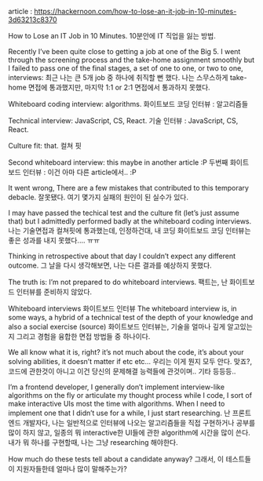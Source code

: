 article : https://hackernoon.com/how-to-lose-an-it-job-in-10-minutes-3d63213c8370

How to Lose an IT Job in 10 Minutes.
10분안에 IT 직업을 잃는 방법.

Recently I’ve been quite close to getting a job at one of the Big 5. I went through the screening process and the take-home assignment smoothly but I failed to pass one of the final stages, a set of one to one, or two to one, interviews:
최근 나는 큰 5개 job 중 하나에 취직할 뻔 했다. 나는 스무스하게 take-home 면접에 통과했지만, 마지막 1:1 or 2:1 면접에서 통과하지 못했다.

Whiteboard coding interview: algorithms.
화이트보드 코딩 인터뷰 : 알고리즘들

Technical interview: JavaScript, CS, React.
기술 인터뷰 : JavaScript, CS, React.

Culture fit: that.
컬쳐 핏

Second whiteboard interview: this maybe in another article :P
두번째 화이트 보드 인터뷰 : 이건 아마 다른 article에서.. :P

It went wrong, There are a few mistakes that contributed to this temporary debacle.
잘못됐다. 여기 몇가지 실패의 원인이 된 실수가 있다.

I may have passed the techical test and the culture fit (let’s just assume that) but I admittedly performed badly at the whiteboard coding interviews.
나는 기술면접과 컬쳐핏에 통과했는데, 인정하건대, 내 코딩 화이트보드 코딩 인터뷰는 좋은 성과를 내지 못했다.... ㅠㅠ 


Thinking in retrospective about that day I couldn’t expect any different outcome.
그 날을 다시 생각해보면, 나는 다른 결과를 예상하지 못했다.

The truth is: I’m not prepared to do whiteboard interviews.
팩트는, 난 화이트보드 인터뷰를 준비하지 않았다.

Whiteboard interviews
화이트보드 인터뷰
The whiteboard interview is, in some ways, a hybrid of a technical test of the depth of your knowledge and also a social exercise (source)
화이트보드 인터뷰는, 기술을 얼마나 깊게 알고있는지 그리고 경험을 융합한 면접 방법들 중 하나이다.

We all know what it is, right? it’s not much about the code, it’s about your solving abilities, it doesn’t matter if etc etc…
우리는 이게 뭔지 모두 안다. 맞죠?, 코드에 관한것이 아니고  이건 당신의 문제해결 능력들에 관것이며.. 기타 등등등..

I’m a frontend developer, I generally don’t implement interview-like algorithms on the fly or articulate my thought process while I code, I sort of make interactive UIs most the time with algorithms. When I need to implement one that I didn’t use for a while, I just start researching.
난 프론트엔드 개발자다, 나는 일반적으로 인터뷰에 나오는 알고리즘들을 직접 구현하거나 공부를 많이 하지 않고, 일종의 뭐 interactive한 UI들에 관한 algorithm에 시간을 많이 쓴다. 내가 뭐 하나를 구현할때, 나는 그냥 researching 해야한다.

How much do these tests tell about a candidate anyway?
그래서, 이 테스트들이 지원자들한테 얼마나 많이 말해주는가?
